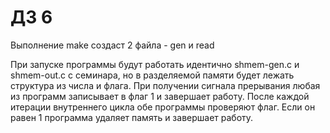 # ДЗ 6

Выполнение make создаст 2 файла - gen и read

При запуске программы будут работать идентично shmem-gen.c и shmem-out.c с семинара, но в разделяемой памяти будет лежать структура из числа и флага.
При получении сигнала прерывания любая из программ записывает в флаг 1 и завершает работу.
После каждой итерации внутреннего цикла обе программы проверяют флаг. Если он равен 1 программа удаляет память и завершает работу.

